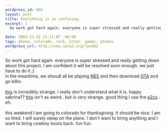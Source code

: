 ```yaml
--- 
wordpress_id: 682
layout: post
title: Everything is so confusing.
excerpt: |
  So work got hard again. everyone is super stressed and really getting down about this project. I am confident it will be resolved soon enough. we just have to do it ;)in the meantime, we shoudl all be playing NES and then download GTA and go killin. 

date: 2003-11-21 21:11:07 -06:00
tags: phone, colorado, rock, kstar, games, phones
wordpress_url: http://new.nata2.org/?p=682
---
```

So work got hard again. everyone is super stressed and really getting down about this project. I am confident it will be resolved soon enough. we just have to do it ;)<br/>in the meantime, we shoudl all be playing <a href="http://web.utanet.at/nkehrer/ONE_Play.html">NES</a> and then download <a href="http://www.rockstargames.com/classics/">GTA</a> and go killin. <br/><br/>
<a href="http://streaming.sabrina.jp/SABRINow2">this</a> is incredibly strange. I really don't understand what it is. happy sabrina?? <a href="http://www.wired.com/news/mac/0,2125,61242,00.html">this</a> isn't as weird.. but is very strange. good thing I use the <a href="http://joi.ito.com/archives/2003/01/30/shure_e2c_the_best_headphones_ive_ever_used.html">e2cs</a>.. eh.<br/><br/>this weekend I am going to colorado for thanksgiving. it should be nice. I am so tired. I will surely sleep on the plane. I don't want to bring anything
and I want to bring cowboy boots back. fun fun. 
